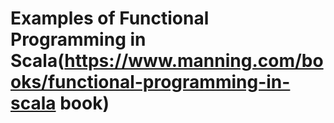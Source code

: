 # Examples of Functional Programming in Scala(https://www.manning.com/books/functional-programming-in-scala book)
